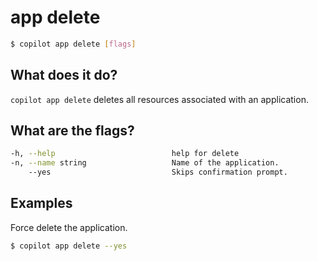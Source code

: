 # app delete
```bash
$ copilot app delete [flags]
```

## What does it do?

`copilot app delete` deletes all resources associated with an application.

## What are the flags?

```bash
-h, --help                          help for delete
-n, --name string                   Name of the application. 
    --yes                           Skips confirmation prompt.
```

## Examples
Force delete the application.
```bash
$ copilot app delete --yes 
```